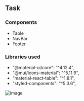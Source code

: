## Task

### Components
- Table
- NavBar
- Footer
### Libraries used
-  "@material-ui/core": "^4.12.4",
-  "@mui/icons-material": "^5.11.9",
-  "material-react-table": "^1.8.1",
-  "styled-components": "^5.3.6",


![image](https://user-images.githubusercontent.com/84835379/221348727-c440be4e-0051-414b-a2be-2e5ddc886717.png)

